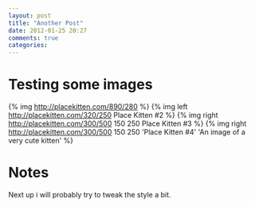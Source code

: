 ```yaml
---
layout: post
title: "Another Post"
date: 2012-01-25 20:27
comments: true
categories: 
---
```


# Testing some images

{% img http://placekitten.com/890/280 %}
{% img left http://placekitten.com/320/250 Place Kitten #2 %}
{% img right http://placekitten.com/300/500 150 250 Place Kitten #3 %}
{% img right http://placekitten.com/300/500 150 250 'Place Kitten #4' 'An image of a very cute kitten' %}

# Notes
Next up i will probably try to tweak the style a bit.

